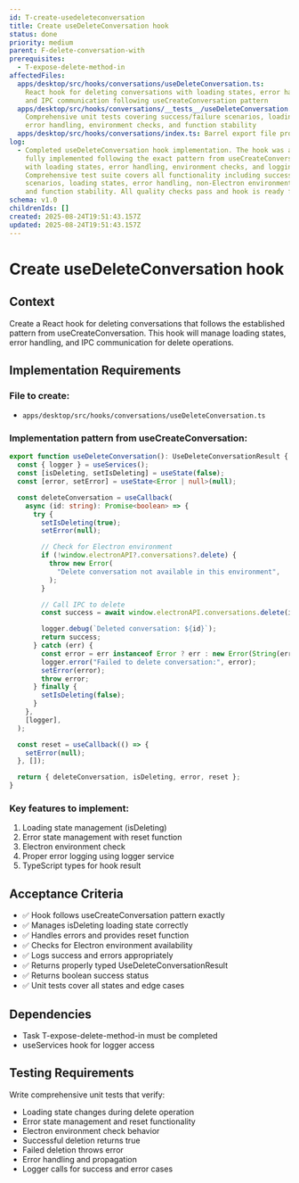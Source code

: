 ```yaml
---
id: T-create-usedeleteconversation
title: Create useDeleteConversation hook
status: done
priority: medium
parent: F-delete-conversation-with
prerequisites:
  - T-expose-delete-method-in
affectedFiles:
  apps/desktop/src/hooks/conversations/useDeleteConversation.ts:
    React hook for deleting conversations with loading states, error handling,
    and IPC communication following useCreateConversation pattern
  apps/desktop/src/hooks/conversations/__tests__/useDeleteConversation.test.tsx:
    Comprehensive unit tests covering success/failure scenarios, loading states,
    error handling, environment checks, and function stability
  apps/desktop/src/hooks/conversations/index.ts: Barrel export file properly exports useDeleteConversation hook
log:
  - Completed useDeleteConversation hook implementation. The hook was already
    fully implemented following the exact pattern from useCreateConversation
    with loading states, error handling, environment checks, and logging.
    Comprehensive test suite covers all functionality including success/failure
    scenarios, loading states, error handling, non-Electron environment checks,
    and function stability. All quality checks pass and hook is ready for use.
schema: v1.0
childrenIds: []
created: 2025-08-24T19:51:43.157Z
updated: 2025-08-24T19:51:43.157Z
---
```


# Create useDeleteConversation hook

## Context

Create a React hook for deleting conversations that follows the established pattern from useCreateConversation. This hook will manage loading states, error handling, and IPC communication for delete operations.

## Implementation Requirements

### File to create:

- `apps/desktop/src/hooks/conversations/useDeleteConversation.ts`

### Implementation pattern from useCreateConversation:

```typescript
export function useDeleteConversation(): UseDeleteConversationResult {
  const { logger } = useServices();
  const [isDeleting, setIsDeleting] = useState(false);
  const [error, setError] = useState<Error | null>(null);

  const deleteConversation = useCallback(
    async (id: string): Promise<boolean> => {
      try {
        setIsDeleting(true);
        setError(null);

        // Check for Electron environment
        if (!window.electronAPI?.conversations?.delete) {
          throw new Error(
            "Delete conversation not available in this environment",
          );
        }

        // Call IPC to delete
        const success = await window.electronAPI.conversations.delete(id);

        logger.debug(`Deleted conversation: ${id}`);
        return success;
      } catch (err) {
        const error = err instanceof Error ? err : new Error(String(err));
        logger.error("Failed to delete conversation:", error);
        setError(error);
        throw error;
      } finally {
        setIsDeleting(false);
      }
    },
    [logger],
  );

  const reset = useCallback(() => {
    setError(null);
  }, []);

  return { deleteConversation, isDeleting, error, reset };
}
```

### Key features to implement:

1. Loading state management (isDeleting)
2. Error state management with reset function
3. Electron environment check
4. Proper error logging using logger service
5. TypeScript types for hook result

## Acceptance Criteria

- ✅ Hook follows useCreateConversation pattern exactly
- ✅ Manages isDeleting loading state correctly
- ✅ Handles errors and provides reset function
- ✅ Checks for Electron environment availability
- ✅ Logs success and errors appropriately
- ✅ Returns properly typed UseDeleteConversationResult
- ✅ Returns boolean success status
- ✅ Unit tests cover all states and edge cases

## Dependencies

- Task T-expose-delete-method-in must be completed
- useServices hook for logger access

## Testing Requirements

Write comprehensive unit tests that verify:

- Loading state changes during delete operation
- Error state management and reset functionality
- Electron environment check behavior
- Successful deletion returns true
- Failed deletion throws error
- Error handling and propagation
- Logger calls for success and error cases
